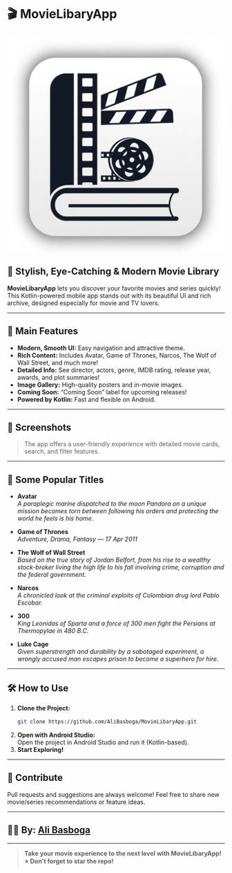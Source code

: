 # 🎬 MovieLibaryApp

![Logo](app/src/main/ic_launcher-playstore.png)

## 🚀 Stylish, Eye-Catching & Modern Movie Library

**MovieLibaryApp** lets you discover your favorite movies and series quickly! This Kotlin-powered mobile app stands out with its beautiful UI and rich archive, designed especially for movie and TV lovers.

---

## 🌟 Main Features

- **Modern, Smooth UI:** Easy navigation and attractive theme.
- **Rich Content:** Includes Avatar, Game of Thrones, Narcos, The Wolf of Wall Street, and much more!
- **Detailed Info:** See director, actors, genre, IMDB rating, release year, awards, and plot summaries!
- **Image Gallery:** High-quality posters and in-movie images.
- **Coming Soon:** “Coming Soon” label for upcoming releases!
- **Powered by Kotlin:** Fast and flexible on Android.

---

## 📱 Screenshots

> The app offers a user-friendly experience with detailed movie cards, search, and filter features.

---

## 👑 Some Popular Titles

- **Avatar**  
  *A paraplegic marine dispatched to the moon Pandora on a unique mission becomes torn between following his orders and protecting the world he feels is his home.*

- **Game of Thrones**  
  *Adventure, Drama, Fantasy — 17 Apr 2011*

- **The Wolf of Wall Street**  
  *Based on the true story of Jordan Belfort, from his rise to a wealthy stock-broker living the high life to his fall involving crime, corruption and the federal government.*

- **Narcos**  
  *A chronicled look at the criminal exploits of Colombian drug lord Pablo Escobar.*

- **300**  
  *King Leonidas of Sparta and a force of 300 men fight the Persians at Thermopylae in 480 B.C.*

- **Luke Cage**  
  *Given superstrength and durability by a sabotaged experiment, a wrongly accused man escapes prison to become a superhero for hire.*

---

## 🛠️ How to Use

1. **Clone the Project:**  
   ```bash
   git clone https://github.com/AliBasboga/MovieLibaryApp.git
   ```
2. **Open with Android Studio:**  
   Open the project in Android Studio and run it (Kotlin-based).
3. **Start Exploring!**

---

## 🤝 Contribute

Pull requests and suggestions are always welcome! Feel free to share new movie/series recommendations or feature ideas.

---

## 👨‍💻 By: [Ali Basboga](https://github.com/AliBasboga)

---

> **Take your movie experience to the next level with MovieLibaryApp!**  
> **⭐️ Don’t forget to star the repo!**
